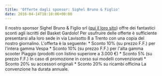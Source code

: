 ```yaml
---
title: 'Offerte dagli sponsor: Sighel Bruno & Figlio'
date: 2016-04-14T18:10:06+00:00
---
```

Il nostro sponsor Sighel Bruno & Figlio srl ([qui il loro sito](http://www.sighel.it/)) offre dei fantastici sconti agli iscritti del Basket Gardolo! Per usufruire delle offerte è sufficiente presentarsi alla loro sede in via Lavisotto 8 a Trento con una copia del nostro giornalino. L'offerta è la seguente: \* Sconto 10% (su prezzo F.F.) per l'intera gamma Vespa \* Sconto 10% (su prezzo F.F.) per l'alta gamma scooter Piaggio (prodotti con listino superiore a 3.000 €) \* Sconto 5% (su prezzo F.F.) In caso di promozione in corso sui modelli convenzionati \* Sconto 20% su accessori originali \* Sconto 20% su ricambi officina La convenzione ha durata annuale.